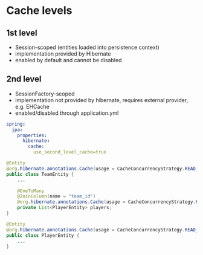 # Cache levels

## 1st level
- Session-scoped (entities loaded into persistence context)
- implementation provided by HIbernate
- enabled by default and cannot be disabled

## 2nd level
- SessionFactory-scoped
- implementation not provided by hibernate, requires external provider, e.g. EHCache
- enabled/disabled through application.yml

```yml
spring:
  jpa:
    properties:
      hibernate:
        cache:
          use_second_level_cache=true
```
```java
@Entity
@org.hibernate.annotations.Cache(usage = CacheConcurrencyStrategy.READ_WRITE)
public class TeamEntity {
    ...

    @OneToMany
    @JoinColumn(name = "team_id")
    @org.hibernate.annotations.Cache(usage = CacheConcurrencyStrategy.READ_WRITE)
    private List<PlayerEntity> players;
}
```
```java
@Entity
@org.hibernate.annotations.Cache(usage = CacheConcurrencyStrategy.READ_WRITE)
public class PlayerEntity {
    ...
}
```
